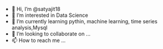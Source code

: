 - 👋 Hi, I’m @satyajit18
- 👀 I’m interested in Data Science
- 🌱 I’m currently learning pythin, machine learning, time series analysis,Mysql
- 💞️ I’m looking to collaborate on ...
- 📫 How to reach me ...

<!---
satyajit18/satyajit18 is a ✨ special ✨ repository because its `README.md` (this file) appears on your GitHub profile.
You can click the Preview link to take a look at your changes.
--->
